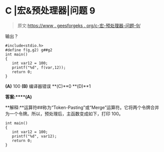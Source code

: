# C |宏&预处理器|问题 9

> 原文:[https://www . geesforgeks . org/c-宏-预处理器-问题-9/](https://www.geeksforgeeks.org/c-macro-preprocessor-question-9/)

输出？

```
#include<stdio.h> 
#define f(g,g2) g##g2 
int main() 
{ 
   int var12 = 100; 
   printf("%d", f(var,12)); 
   return 0; 
}
```

**(A)** 100
**(B)** 编译器错误
**(C)**0
**(D)**1

**答案:****(A)**

**解释:**运算符##称为“Token-Pasting”或“Merge”运算符。它将两个令牌合并为一个令牌。所以，预处理后，主函数变成如下，打印 100。

```
int main() 
{ 
   int var12 = 100; 
   printf("%d", var12); 
   return 0; 
}
```